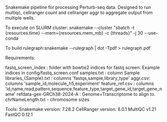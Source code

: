 Snakemake pipeline for processing Perturb-seq data. 
Designed to run multiqc, cellranger count and cellranger aggr to aggregate output from multiple wells.

To execute on SLURM cluster: snakemake --cluster "sbatch -t {resources.time} --mem={resources.mem_mb} -c {threads}" -j 30 --use-conda 

To build rulegraph:snakemake --rulegraph | dot -Tpdf > rulegraph.pdf

Requirements:

fastq_screen_index : folder with bowtie2 indices for fastq screen. Example indices in config/fastq_screen.conf
samples.txt : column Sample
libraries_{Sample}.txt : columns 'fastqs,sample,library_type'
aggr.csv: columns 'sample_id,molecule_h5,experiment'
feature_ref.csv : columns 'id,name,read,pattern,sequence,feature_type,target_gene_id,target_gene_name'
refdata-gex-GRCh38-2024-A : Genome+Transcriptome to align to.
chrNameLength.txt - chromosome sizes

Tools:
Snakemake version: 7.28.2
CellRanger version: 8.0.1
MultiQC v1.21
FastQC 0.12.1

